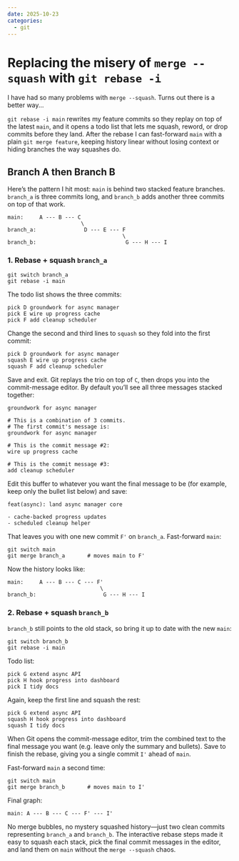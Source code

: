 ```yaml
---
date: 2025-10-23
categories:
  - git
---
```

# Replacing the misery of `merge --squash` with `git rebase -i`

I have had so many problems with `merge --squash`. Turns out there is a better way...
<!-- more -->
`git rebase -i main` rewrites my feature commits so they replay on top of the latest `main`, and it opens a todo list that lets me squash, reword, or drop commits before they land. After the rebase I can fast-forward `main` with a plain `git merge feature`, keeping history linear without losing context or hiding branches the way squashes do.

## Branch A then Branch B

Here’s the pattern I hit most: `main` is behind two stacked feature branches. `branch_a` is three commits long, and `branch_b` adds another three commits on top of that work.

```
main:     A --- B --- C
                       \
branch_a:               D --- E --- F
                                    \
branch_b:                            G --- H --- I
```

### 1. Rebase + squash `branch_a`

```
git switch branch_a
git rebase -i main
```

The todo list shows the three commits:

```
pick D groundwork for async manager
pick E wire up progress cache
pick F add cleanup scheduler
```

Change the second and third lines to `squash` so they fold into the first commit:

```
pick D groundwork for async manager
squash E wire up progress cache
squash F add cleanup scheduler
```

Save and exit. Git replays the trio on top of `C`, then drops you into the commit-message editor. By default you’ll see all three messages stacked together:

```
groundwork for async manager

# This is a combination of 3 commits.
# The first commit's message is:
groundwork for async manager

# This is the commit message #2:
wire up progress cache

# This is the commit message #3:
add cleanup scheduler
```

Edit this buffer to whatever you want the final message to be (for example, keep only the bullet list below) and save:

```
feat(async): land async manager core

- cache-backed progress updates
- scheduled cleanup helper
```

That leaves you with one new commit `F'` on `branch_a`. Fast-forward `main`:

```
git switch main
git merge branch_a       # moves main to F'
```

Now the history looks like:

```
main:     A --- B --- C --- F'
                             \
branch_b:                     G --- H --- I
```

### 2. Rebase + squash `branch_b`

`branch_b` still points to the old stack, so bring it up to date with the new `main`:

```
git switch branch_b
git rebase -i main
```

Todo list:

```
pick G extend async API
pick H hook progress into dashboard
pick I tidy docs
```

Again, keep the first line and squash the rest:

```
pick G extend async API
squash H hook progress into dashboard
squash I tidy docs
```

When Git opens the commit-message editor, trim the combined text to the final message you want (e.g. leave only the summary and bullets). Save to finish the rebase, giving you a single commit `I'` ahead of `main`.

Fast-forward `main` a second time:

```
git switch main
git merge branch_b       # moves main to I'
```

Final graph:

```
main: A --- B --- C --- F' --- I'
```

No merge bubbles, no mystery squashed history—just two clean commits representing `branch_a` and `branch_b`. The interactive rebase steps made it easy to squash each stack, pick the final commit messages in the editor, and land them on `main` without the `merge --squash` chaos.
